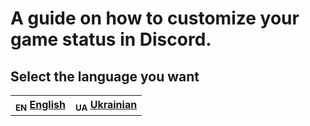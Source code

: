 # A guide on how to customize your game status in Discord.
## Select the language you want

<table>
    <tr>
        <th><sub>EN</sub> <a href="https://github.com/Tsyhanok-Ivan/custom-game-status-in-discord/blob/main/README_EN.md">English</a></th>
        <th><sub>UA</sub> <a href="https://github.com/Tsyhanok-Ivan/custom-game-status-in-discord/blob/main/README_UA.md">Ukrainian</a></th>
    </tr>
</table>
